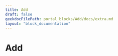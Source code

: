 ```yaml
---
title: Add
draft: false
geekdocFilePath: portal_blocks/Add/docs/extra.md
layout: "block_documentation"
---
```

# Add